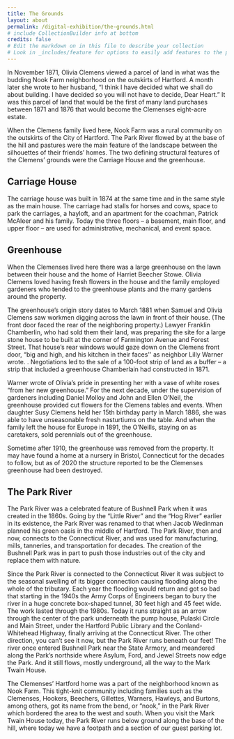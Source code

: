 ```yaml
---
title: The Grounds
layout: about
permalink: /digital-exhibition/the-grounds.html
# include CollectionBuilder info at bottom
credits: false
# Edit the markdown on in this file to describe your collection
# Look in _includes/feature for options to easily add features to the page
---
```


In November 1871, Olivia Clemens viewed a parcel of land in what was the budding Nook Farm neighborhood on the outskirts of Hartford. A month later she wrote to her husband, “I think I have decided what we shall do about building. I have decided so you will not have to decide, Dear Heart.” It was this parcel of land that would be the first of many land purchases between 1871 and 1876 that would become the Clemenses eight-acre estate. 

When the Clemens family lived here, Nook Farm was a rural community on the outskirts of the City of Hartford. The Park River flowed by at the base of the hill and pastures were the main feature of the landscape between the silhouettes of their friends’ homes. The two defining structural features of the Clemens’ grounds were the Carriage House and the greenhouse. 

## Carriage House
The carriage house was built in 1874  at the same time and in the same style as the main house. The carriage had stalls for horses and cows, space to park the carriages, a hayloft, and an apartment for the coachman, Patrick McAleer and his family. Today the three floors – a basement, main floor, and upper floor – are used for administrative, mechanical, and event space. 

## Greenhouse
When the Clemenses lived here there was a large greenhouse on the lawn between their house and the home of Harriet Beecher Stowe. Olivia Clemens loved having fresh flowers in the house and the family employed gardeners who tended to the greenhouse plants and the many gardens around the property. 

The greenhouse’s origin story dates to March 1881 when Samuel and Olivia Clemens saw workmen digging across the lawn in front of their house. (The front door faced the rear of the neighboring property.) Lawyer Franklin Chamberlin, who had sold them their land, was preparing the  site for a large stone house to be built at the corner of Farmington Avenue and Forest Street. That house’s rear windows would gaze down on the Clemens front door, “big and high, and his kitchen in their faces'' as neighbor Lilly Warner wrote. . Negotiations led to the sale of a 100-foot strip of land as a buffer – a strip that included a greenhouse Chamberlain had constructed in 1871.

Warner wrote of Olivia’s pride in presenting her with a vase of white roses “from her new greenhouse.” For the next decade, under the supervision of gardeners including Daniel Molloy and John and Ellen O’Neil, the greenhouse provided cut flowers for the Clemens tables and events. When daughter Susy Clemens held her 15th birthday party in March 1886, she was able to have unseasonable fresh nasturtiums on the table. And when the family left the house for Europe in 1891, the O’Neills, staying on as caretakers, sold perennials out of the greenhouse.

Sometime after 1910, the greenhouse was removed from the property. It may have found a home at a nursery in Bristol, Connecticut for the decades to follow, but as of 2020 the structure reported to be the Clemenses greenhouse had been destroyed. 

## The Park River
The Park River was a celebrated feature of Bushnell Park when it was created in the 1860s. Going by  the “Little River” and the “Hog River” earlier in its existence, the Park River was renamed to that when Jacob Wedinman planned his green oasis in the middle of Hartford. The Park River, then and now, connects to the Connecticut River, and was used for manufacturing, mills, tanneries, and transportation for decades. The creation of the Bushnell Park was in part to push those industries out of the city and replace them with nature. 

Since the Park River is connected to the Connecticut River it was subject to the seasonal swelling of its bigger connection causing flooding along the whole of the tributary. Each year the flooding would return and got so bad that starting in the 1940s the Army Corps of Engineers began to bury the river in a huge concrete box-shaped tunnel, 30 feet high and 45 feet wide. The work lasted through the 1980s. Today it runs straight as an arrow through the center of the park underneath the pump house, Pulaski Circle and Main Street, under the Hartford Public Library and the Conland-Whitehead Highway, finally arriving at the Connecticut River. The other direction, you can’t see it now, but the Park River runs beneath our feet! The river once entered Bushnell Park near the State Armory, and meandered along the Park’s northside where Asylum, Ford, and Jewel Streets now edge the Park. And it still flows, mostly underground, all the way to the Mark Twain House. 

The Clemenses’ Hartford home was a part of the neighborhood known as Nook Farm. This tight-knit community including families such as the Clemenses, Hookers, Beechers, Gillettes, Warners, Hawleys, and Burtons, among others, got its name from the bend, or “nook,” in the Park River which bordered the area to the west and south. When you visit the Mark Twain House today, the Park River runs below ground along the base of the hill, where today we have a footpath and a section of our guest parking lot. 

